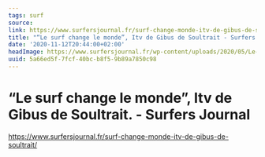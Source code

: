```yaml
---
tags: surf
source:
link: https://www.surfersjournal.fr/surf-change-monde-itv-de-gibus-de-soultrait/
title: "“Le surf change le monde”, Itv de Gibus de Soultrait - Surfers Journal"
date: '2020-11-12T20:44:00+02:00'
headImage: https://www.surfersjournal.fr/wp-content/uploads/2020/05/Le-surf-change-le-mondecouv...jpeg
uuid: 5a66ed5f-7fcf-40bc-b8f5-9b89a7850c98
---
```


# “Le surf change le monde”, Itv de Gibus de Soultrait. - Surfers Journal
https://www.surfersjournal.fr/surf-change-monde-itv-de-gibus-de-soultrait/
